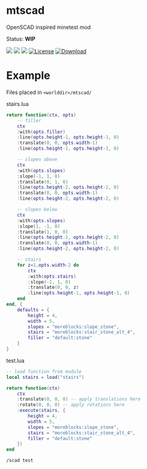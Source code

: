 # mtscad

OpenSCAD inspired minetest mod

Status: **WIP**

![](https://github.com/BuckarooBanzay/mtscad/workflows/luacheck/badge.svg)
![](https://github.com/BuckarooBanzay/mtscad/workflows/test/badge.svg)
![](https://github.com/BuckarooBanzay/mtscad/workflows/busted/badge.svg)
[![License](https://img.shields.io/badge/License-MIT%20and%20CC%20BY--SA%203.0-green.svg)](license.txt)
[![Download](https://img.shields.io/badge/Download-ContentDB-blue.svg)](https://content.minetest.net/packages/BuckarooBanzay/mtscad)


# Example

Files placed in `<worlddir>/mtscad/`

stairs.lua
```lua
return function(ctx, opts)
    -- filler
    ctx
    :with(opts.filler)
    :line(opts.height-1, opts.height-1, 0)
    :translate(0, 0, opts.width-1)
    :line(opts.height-1, opts.height-1, 0)

    -- slopes above
    ctx
    :with(opts.slopes)
    :slope(-1, 1, 0)
    :translate(0, 1, 0)
    :line(opts.height-2, opts.height-2, 0)
    :translate(0, 0, opts.width-1)
    :line(opts.height-2, opts.height-2, 0)

    -- slopes below
    ctx
    :with(opts.slopes)
    :slope(1, -1, 0)
    :translate(1, 0, 0)
    :line(opts.height-2, opts.height-2, 0)
    :translate(0, 0, opts.width-1)
    :line(opts.height-2, opts.height-2, 0)

    -- stairs
    for z=1,opts.width-2 do
        ctx
        :with(opts.stairs)
        :slope(-1, 1, 0)
        :translate(0, 0, z)
        :line(opts.height-1, opts.height-1, 0)
    end
end, {
    defaults = {
        height = 4,
        width = 5,
        slopes = "moreblocks:slope_stone",
        stairs = "moreblocks:stair_stone_alt_4",
        filler = "default:stone"
    }
}
```

test.lua
```lua
-- load function from module
local stairs = load("stairs")

return function(ctx)
    ctx
    :translate(0, 0, 0) -- apply translations here
    :rotate(0, 0, 0) -- apply rotations here
    :execute(stairs, {
        height = 4,
        width = 5,
        slopes = "moreblocks:slope_stone",
        stairs = "moreblocks:stair_stone_alt_4",
        filler = "default:stone"
    })
end
```

```
/scad test
```